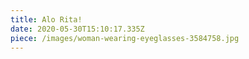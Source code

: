 ```yaml
---
title: Alo Rita!
date: 2020-05-30T15:10:17.335Z
piece: /images/woman-wearing-eyeglasses-3584758.jpg
---
```

